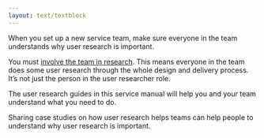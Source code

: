 ```yaml
---
layout: text/textblock
---
```


When you set up a new service team, make sure everyone in the team understands why user research is important.

You must [involve the team in research](/user-research/team-research/). This means everyone in the team does some user research through the whole design and delivery process. It’s not just the person in the user researcher role.

The user research guides in this service manual will help you and your team understand what you need to do.

Sharing case studies on how user research helps teams can help people to understand why user research is important.

